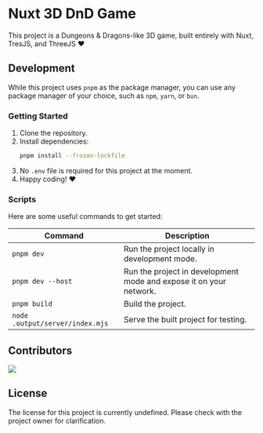 # Nuxt 3D DnD Game

This project is a Dungeons & Dragons-like 3D game, built entirely with Nuxt, TresJS, and ThreeJS ❤️

## Development

While this project uses `pnpm` as the package manager, you can use any package manager of your choice, such as `npm`, `yarn`, or `bun`.

### Getting Started

1. Clone the repository.
2. Install dependencies:
   ```sh
   pnpm install --frozen-lockfile
   ```
3. No `.env` file is required for this project at the moment.
4. Happy coding! ❤️

### Scripts

Here are some useful commands to get started:

| Command | Description |
|---------|-------------|
| `pnpm dev` | Run the project locally in development mode. |
| `pnpm dev --host` | Run the project in development mode and expose it on your network. |
| `pnpm build` | Build the project. |
| `node .output/server/index.mjs` | Serve the built project for testing. |

## Contributors

<a href="https://github.com/alvarosabu/nuxt-3d-dnd-game/graphs/contributors">
<img src="https://contrib.rocks/image?repo=alvarosabu/nuxt-3d-dnd-game" />
</a>

## License

<!-- TODO -->

The license for this project is currently undefined. Please check with the project owner for clarification.

<!-- maybe: -->
<!-- Published under the [MIT](https://github.com/unjs/rou3/blob/main/LICENSE) license. -->
<!-- For the full license text, please see the [LICENSE](./LICENSE.md) file. -->
